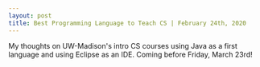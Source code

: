 ```yaml
---
layout: post
title: Best Programming Language to Teach CS | February 24th, 2020
---
```


My thoughts on UW-Madison's intro CS courses using Java as a first language and using Eclipse as an IDE.
Coming before Friday, March 23rd!